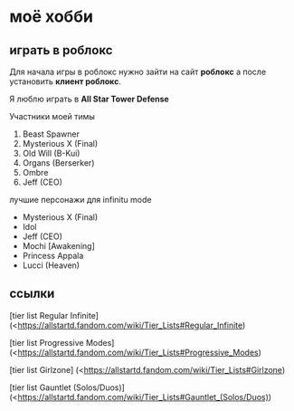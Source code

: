 # моё хобби

## играть в роблокс

Для начала игры в роблокс нужно зайти на сайт **роблокс** а после установить **клиент роблокс**.

Я люблю играть в **All Star Tower Defense**

Участники моей тимы

1. Beast Spawner
2. Mysterious X (Final)
3. Old Will (B-Kui)
4. Organs (Berserker)
5. Ombre
6. Jeff (CEO)

лучшие персонажи для infinitu mode
* Mysterious X (Final)
* Idol
* Jeff (CEO)
* Mochi [Awakening]
* Princess Appala
* Lucci (Heaven)

## ссылки
[tier list Regular Infinite] (<https://allstartd.fandom.com/wiki/Tier_Lists#Regular_Infinite)

[tier list Progressive Modes] (<https://allstartd.fandom.com/wiki/Tier_Lists#Progressive_Modes)

[tier list Girlzone] (<https://allstartd.fandom.com/wiki/Tier_Lists#Girlzone)

[tier list Gauntlet (Solos/Duos)] (<https://allstartd.fandom.com/wiki/Tier_Lists#Gauntlet_(Solos/Duos))


